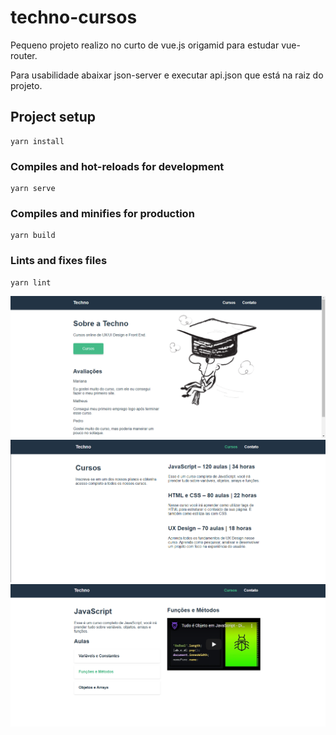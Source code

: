 # techno-cursos
<p>Pequeno projeto realizo no curto de vue.js origamid para estudar vue-router.</p>
<p>Para usabilidade abaixar  json-server e executar api.json que está na raiz do projeto.</p>

## Project setup
```
yarn install
```

### Compiles and hot-reloads for development
```
yarn serve
```

### Compiles and minifies for production
```
yarn build
```

### Lints and fixes files
```
yarn lint
```

<img src="./img/home.png" alt="Home"/>
<br />

<img src="./img/cursos.png" alt="Cursos"/>
<br />

<img src="./img/curso.png" alt="Curso"/>

